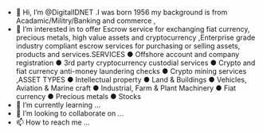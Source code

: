 - 👋 Hi, I’m @DigitalIDNET .I was born 1956 my background is from Acadamic/Militry/Banking and commerce , 
- 👀 I’m interested in to offer Escrow service for exchanging fiat currency, precious metals, high value assets and cryptocurrency ,Enterprise grade industry compliant escrow services for purchasing or selling assets, products and services.SERVICES
● Offshore account and company registration
● 3rd party cryptocurrency custodial services
● Crypto and fiat currency anti-money laundering checks
● Crypto mining services ,ASSET TYPES
● Intellectual property
● Land & Buildings
● Vehicles, Aviation & Marine craft
● Industrial, Farm & Plant Machinery
● Fiat currency
● Precious metals
● Stocks
- 🌱 I’m currently learning ...
- 💞️ I’m looking to collaborate on ...
- 📫 How to reach me ...

<!---
DigitalIDNET/DigitalIDNET is a ✨ special ✨ repository because its `README.md` (this file) appears on your GitHub profile.
You can click the Preview link to take a look at your changes.
--->
